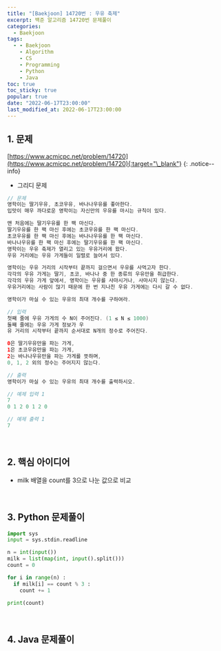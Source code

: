 ```yaml
---
title: "[Baekjoon] 14720번 : 우유 축제"
excerpt: 백준 알고리즘 14720번 문제풀이
categories:
  - Baekjoon
tags:
  - - Baekjoon
    - Algorithm
    - CS
    - Programming
    - Python
    - Java
toc: true
toc_sticky: true
popular: true
date: "2022-06-17T23:00:00"
last_modified_at: 2022-06-17T23:00:00
---
```


## 1. 문제

[https://www.acmicpc.net/problem/14720](https://www.acmicpc.net/problem/14720){:target="\_blank"}
{: .notice--info}

- 그리디 문제

```java
// 문제
영학이는 딸기우유, 초코우유, 바나나우유를 좋아한다.
입맛이 매우 까다로운 영학이는 자신만의 우유를 마시는 규칙이 있다.

맨 처음에는 딸기우유를 한 팩 마신다.
딸기우유를 한 팩 마신 후에는 초코우유를 한 팩 마신다.
초코우유를 한 팩 마신 후에는 바나나우유를 한 팩 마신다.
바나나우유를 한 팩 마신 후에는 딸기우유를 한 팩 마신다. 
영학이는 우유 축제가 열리고 있는 우유거리에 왔다. 
우유 거리에는 우유 가게들이 일렬로 늘어서 있다.

영학이는 우유 거리의 시작부터 끝까지 걸으면서 우유를 사먹고자 한다.
각각의 우유 가게는 딸기, 초코, 바나나 중 한 종류의 우유만을 취급한다.
각각의 우유 가게 앞에서, 영학이는 우유를 사마시거나, 사마시지 않는다.
우유거리에는 사람이 많기 때문에 한 번 지나친 우유 가게에는 다시 갈 수 없다.

영학이가 마실 수 있는 우유의 최대 개수를 구하여라.

// 입력
첫째 줄에 우유 가게의 수 N이 주어진다. (1 ≤ N ≤ 1000)
둘째 줄에는 우유 가게 정보가 우
유 거리의 시작부터 끝까지 순서대로 N개의 정수로 주어진다.

0은 딸기우유만을 파는 가게, 
1은 초코우유만을 파는 가게, 
2는 바나나우유만을 파는 가게를 뜻하며, 
0, 1, 2 외의 정수는 주어지지 않는다.

// 출력
영학이가 마실 수 있는 우유의 최대 개수를 출력하시오.

// 예제 입력 1 
7
0 1 2 0 1 2 0

// 예제 출력 1 
7
```

<br>

## 2. 핵심 아이디어

- milk 배열을 count를 3으로 나눈 값으로 비교

<br>

## 3. Python 문제풀이

```python
import sys
input = sys.stdin.readline

n = int(input())
milk = list(map(int, input().split()))
count = 0

for i in range(n) :
  if milk[i] == count % 3 :
    count += 1

print(count)
```

<br>

## 4. Java 문제풀이

```java

```
